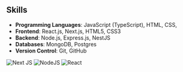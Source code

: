 ## Skills
- **Programming Languages**: JavaScript (TypeScript), HTML, CSS, 
- **Frontend**: React.js, Next.js, HTML5, CSS3
- **Backend**: Node.js, Express.js, NestJS
- **Databases**: MongoDB, Postgres
- **Version Control**: Git, GitHub


![Next JS](https://img.shields.io/badge/Next-black?style=for-the-badge&logo=next.js&logoColor=white)
![NodeJS](https://img.shields.io/badge/node.js-6DA55F?style=for-the-badge&logo=node.js&logoColor=white)
![React](https://img.shields.io/badge/react-%2320232a.svg?style=for-the-badge&logo=react&logoColor=%2361DAFB)
